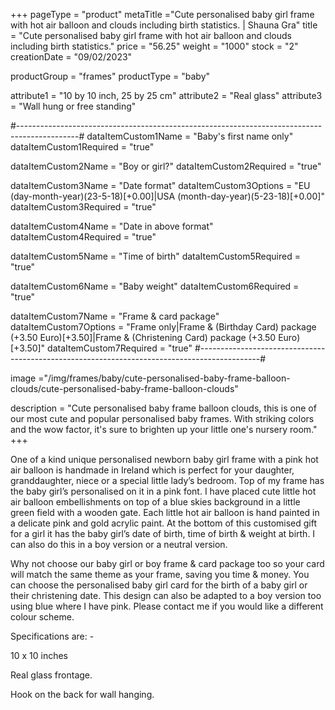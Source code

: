 +++
pageType = "product"
metaTitle ="Cute personalised baby girl frame with hot air balloon and clouds including birth statistics.   | Shauna Gra"
title = "Cute personalised baby girl frame with hot air balloon and clouds including birth statistics."
price = "56.25"
weight = "1000"
stock = "2"
creationDate = "09/02/2023"

productGroup = "frames"
productType = "baby"

attribute1 = "10 by 10 inch, 25 by 25 cm" 
attribute2 = "Real glass"
attribute3 = "Wall hung or free standing"

#---------------------------------------------------------------------------------------------#
dataItemCustom1Name = "Baby's first name only"
dataItemCustom1Required = "true"

dataItemCustom2Name = "Boy or girl?"
dataItemCustom2Required = "true"

dataItemCustom3Name = "Date format"
dataItemCustom3Options = "EU (day-month-year)(23-5-18)[+0.00]|USA (month-day-year)(5-23-18)[+0.00]"
dataItemCustom3Required = "true"

dataItemCustom4Name = "Date in above format"
dataItemCustom4Required = "true"

dataItemCustom5Name = "Time of birth"
dataItemCustom5Required = "true"

dataItemCustom6Name = "Baby weight"
dataItemCustom6Required = "true"

dataItemCustom7Name = "Frame & card package"
dataItemCustom7Options = "Frame only|Frame & (Birthday Card) package (+3.50 Euro)[+3.50]|Frame & (Christening Card) package (+3.50 Euro)[+3.50]"
dataItemCustom7Required = "true"
#---------------------------------------------------------------------------------------------#

image ="/img/frames/baby/cute-personalised-baby-frame-balloon-clouds/cute-personalised-baby-frame-balloon-clouds"

description = "Cute personalised baby frame balloon clouds, this is one of our most cute and popular personalised baby frames. With striking colors and the wow factor, it's sure to brighten up your little one's nursery room."
+++

One of a kind unique personalised newborn baby girl frame with a pink hot air balloon is handmade in Ireland which is perfect for your daughter, granddaughter, niece or a special little lady’s bedroom. Top of my frame has the baby girl’s personalised on it in a pink font. I have placed cute little hot air balloon embellishments on top of a blue skies background in a little green field with a wooden gate. Each little hot air balloon is hand painted in a delicate pink and gold acrylic paint. At the bottom of this customised gift for a girl it has the baby girl’s date of birth, time of birth & weight at birth. I can also do this in a boy version or a neutral version.

Why not choose our baby girl or boy frame & card package too so your card will match the same theme as your frame, saving you time & money. You can choose the personalised baby girl card for the birth of a baby girl or their christening date. This design can also be adapted to a boy version too using blue where I have pink. Please contact me if you would like a different colour scheme.

Specifications are: -

10 x 10 inches

Real glass frontage.

Hook on the back for wall hanging.
